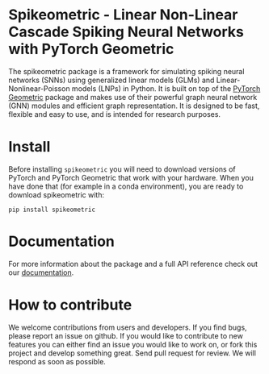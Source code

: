# Spikeometric - Linear Non-Linear Cascade Spiking Neural Networks with PyTorch Geometric

The spikeometric package is a framework for simulating spiking neural networks (SNNs) using generalized linear models (GLMs) and Linear-Nonlinear-Poisson models (LNPs) in Python. It is built on top of the [PyTorch Geometric](https://pytorch-geometric.readthedocs.io/en/latest/) package and makes use of their powerful graph neural network (GNN) modules and efficient graph representation. It is designed to be fast, flexible and easy to use, and is intended for research purposes.

# Install
Before installing `spikeometric` you will need to download versions of PyTorch and PyTorch Geometric that work with your hardware. When you have done that (for example in a conda environment), you are ready to download spikeometric with:

    pip install spikeometric

# Documentation

For more information about the package and a full API reference check out our [documentation](https://spikeometric.readthedocs.io/en/latest/).

# How to contribute
We welcome contributions from users and developers. If you find bugs, please report an issue on github.
If you would like to contribute to new features you can either find an issue you would like to work on, or fork this project and develop something great. 
Send pull request for review. We will respond as soon as possible.
